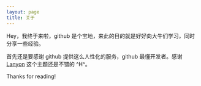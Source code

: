 ```yaml
---
layout: page
title: 关于
---
```


<p class="message">
  Hey，我终于来啦，github 是个宝地，来此的目的就是好好向大牛们学习，同时分享一些经验。 
</p>

首先还是要感谢 github 提供这么人性化的服务，github 最懂开发者。感谢[Lanyon](http://lanyon.getpoole.com) 这个主题还是不错的 ^H^。

Thanks for reading!
